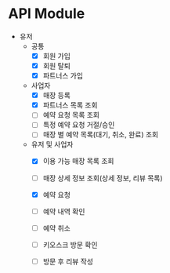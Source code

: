 # API Module

- 유저
  - 공통
    - [x] 회원 가입
    - [x] 회원 탈퇴
    - [x] 파트너스 가입
  - 사업자
    - [x] 매장 등록
    - [x] 파트너스 목록 조회
    - [ ] 예약 요청 목록 조회
    - [ ] 특정 예약 요청 거절/승인
    - [ ] 매장 별 예약 목록(대기, 취소, 완료) 조회
  - 유저 및 사업자
    - [x] 이용 가능 매장 목록 조회
    - [ ] 매장 상세 정보 조회(상세 정보, 리뷰 목록)
    - [x] 예약 요청
    - [ ] 예약 내역 확인
    - [ ] 예약 취소
    - [ ] 키오스크 방문 확인
    - [ ] 방문 후 리뷰 작성

